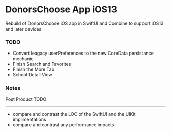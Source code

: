 DonorsChoose App iOS13
===

Rebuild of DonorsChoose iOS app in SwiftUI and Combine to support iOS13 and later devices


### TODO 

- Convert leagacy userPreferences to the new CoreData persistance mechanic
- Finish Search and Favorites
- Finish the More Tab
- School Detail View

### Notes


Post Product TODO:
****
- compare and contrast the LOC of the SwiftUI and the UIKit implimentations
- compare and contrast any performance impacts

 
